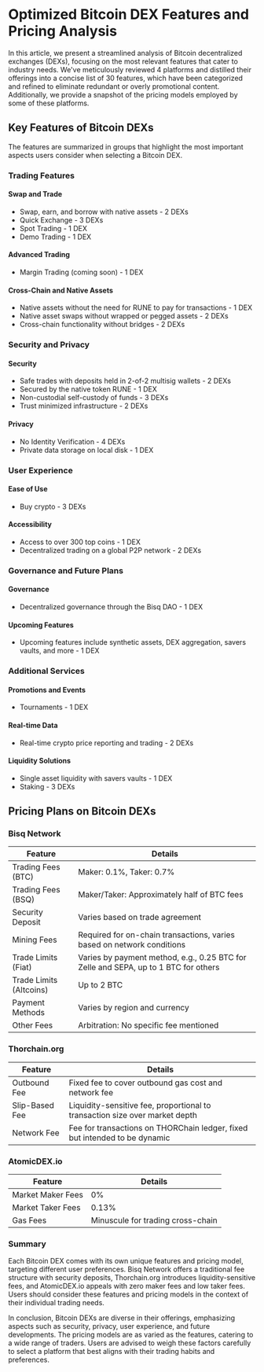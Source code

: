# Optimized Bitcoin DEX Features and Pricing Analysis

In this article, we present a streamlined analysis of Bitcoin decentralized exchanges (DEXs), focusing on the most relevant features that cater to industry needs. We've meticulously reviewed 4 platforms and distilled their offerings into a concise list of 30 features, which have been categorized and refined to eliminate redundant or overly promotional content. Additionally, we provide a snapshot of the pricing models employed by some of these platforms.

## Key Features of Bitcoin DEXs

The features are summarized in groups that highlight the most important aspects users consider when selecting a Bitcoin DEX.

### Trading Features

#### Swap and Trade
- Swap, earn, and borrow with native assets - 2 DEXs
- Quick Exchange - 3 DEXs
- Spot Trading - 1 DEX
- Demo Trading - 1 DEX

#### Advanced Trading
- Margin Trading (coming soon) - 1 DEX

#### Cross-Chain and Native Assets
- Native assets without the need for RUNE to pay for transactions - 1 DEX
- Native asset swaps without wrapped or pegged assets - 2 DEXs
- Cross-chain functionality without bridges - 2 DEXs

### Security and Privacy

#### Security
- Safe trades with deposits held in 2-of-2 multisig wallets - 2 DEXs
- Secured by the native token RUNE - 1 DEX
- Non-custodial self-custody of funds - 3 DEXs
- Trust minimized infrastructure - 2 DEXs

#### Privacy
- No Identity Verification - 4 DEXs
- Private data storage on local disk - 1 DEX

### User Experience

#### Ease of Use
- Buy crypto - 3 DEXs

#### Accessibility
- Access to over 300 top coins - 1 DEX
- Decentralized trading on a global P2P network - 2 DEXs

### Governance and Future Plans

#### Governance
- Decentralized governance through the Bisq DAO - 1 DEX

#### Upcoming Features
- Upcoming features include synthetic assets, DEX aggregation, savers vaults, and more - 1 DEX

### Additional Services

#### Promotions and Events
- Tournaments - 1 DEX

#### Real-time Data
- Real-time crypto price reporting and trading - 2 DEXs

#### Liquidity Solutions
- Single asset liquidity with savers vaults - 1 DEX
- Staking - 3 DEXs

## Pricing Plans on Bitcoin DEXs

### Bisq Network

| Feature | Details |
| --- | --- |
| Trading Fees (BTC) | Maker: 0.1%, Taker: 0.7% |
| Trading Fees (BSQ) | Maker/Taker: Approximately half of BTC fees |
| Security Deposit | Varies based on trade agreement |
| Mining Fees | Required for on-chain transactions, varies based on network conditions |
| Trade Limits (Fiat) | Varies by payment method, e.g., 0.25 BTC for Zelle and SEPA, up to 1 BTC for others |
| Trade Limits (Altcoins) | Up to 2 BTC |
| Payment Methods | Varies by region and currency |
| Other Fees | Arbitration: No specific fee mentioned |

### Thorchain.org

| Feature | Details |
| --- | --- |
| Outbound Fee | Fixed fee to cover outbound gas cost and network fee |
| Slip-Based Fee | Liquidity-sensitive fee, proportional to transaction size over market depth |
| Network Fee | Fee for transactions on THORChain ledger, fixed but intended to be dynamic |

### AtomicDEX.io

| Feature | Details |
| --- | --- |
| Market Maker Fees | 0% |
| Market Taker Fees | 0.13% |
| Gas Fees | Minuscule for trading cross-chain |

### Summary

Each Bitcoin DEX comes with its own unique features and pricing model, targeting different user preferences. Bisq Network offers a traditional fee structure with security deposits, Thorchain.org introduces liquidity-sensitive fees, and AtomicDEX.io appeals with zero maker fees and low taker fees. Users should consider these features and pricing models in the context of their individual trading needs.

In conclusion, Bitcoin DEXs are diverse in their offerings, emphasizing aspects such as security, privacy, user experience, and future developments. The pricing models are as varied as the features, catering to a wide range of traders. Users are advised to weigh these factors carefully to select a platform that best aligns with their trading habits and preferences.